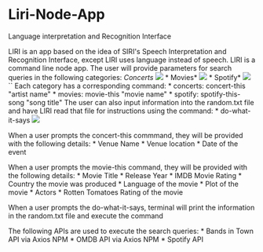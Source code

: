 # Liri-Node-App
Language interpretation and Recognition Interface

LIRI is an app based on the idea of SIRI's Speech Interpretation and Recognition Interface, except LIRI uses language instead of speech. LIRI is a command line node app. The user will provide parameters for search queries in the following categories:
    *Concerts*
    ![](concert_this_command_GIF.gif)
    * Movies*
    ![](movie_this_command_GIF.gif)
    * Spotify*
    ![](Spotify_this_song_GIF.gif)
    ``
Each category has a corresponding command:
    * concerts: concert-this "artist name"
    * movies: movie-this "movie name"
    * spotify: spotify-this-song "song title"
The user can also input information into the random.txt file and have LIRI read that file for instructions using the command: 
    * do-what-it-says
    ![](Do_what_it_says_GIF.gif)

When a user prompts the concert-this commmand, they will be provided with the following details: 
    * Venue Name
    * Venue location
    * Date of the event

When a user prompts the movie-this command, they will be provided with the following details:
    * Movie Title
    * Release Year
    * IMDB Movie Rating
    * Country the movie was produced
    * Language of the movie
    * Plot of the movie
    * Actors
    * Rotten Tomatoes Rating of the movie

When a user prompts the do-what-it-says, terminal will print the information in the random.txt file and execute the command

The following APIs are used to execute the search queries: 
    * Bands in Town API via Axios NPM
    * OMDB API via Axios NPM 
    * Spotify API 
    
